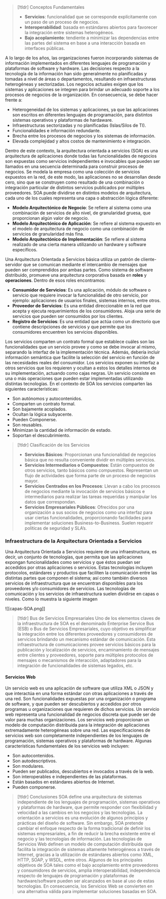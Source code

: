 >[!tldr] Conceptos Fundamentales
>- **Servicios**: funcionalidad que se corresponde explícitamente con un paso de un proceso de negocios.
>- **Interoperabilidad**: basada en estándares abiertos para favorecer la integración entre sistemas heterogéneos.
>- **Bajo acoplamiento**: tendiente a minimizar las dependencias entre las partes del sistema en base a una interacción basada en interfaces públicas.

A lo largo de los años, las organizaciones fueron incorporando sistemas de información implementados en diferentes lenguajes de programación y plataformas de software y hardware. Las decisiones respecto a la tecnología de la información han sido generalmente no planificadas y tomadas a nivel de áreas o departamentos, resultando en infraestructuras heterogéneas y sectorizadas. Los negocios actuales exigen que los sistemas y aplicaciones se integren para brindar un adecuado soporte a los procesos de negocios de la organización. En consecuencia, se debe hacer frente a:

- Heterogeneidad de los sistemas y aplicaciones, ya que las aplicaciones son escritos en diferentes lenguajes de programación, para distintos sistemas operativos y plataformas de hardaware.
- Infraestructuras sectorizadas y no planificadas (Islas/Silos de TI).
- Funcionalidades e información redundante.
- Brecha entre los procesos de negocios y los sistemas de información.
- Elevada complejidad y altos costos de mantenimiento e integración.

Dentro de este contexto, la arquitectura orientada a servicios (SOA) es una arquitectura de aplicaciones donde todas las funcionalidades de negocios son expuestas como servicios independientes e invocables que pueden ser llamados en una secuencia determinada para construir procesos de negocios. Se modela la empresa como una colección de servicios expuestos en la red, de este modo, las aplicaciones no se desarrollan desde cero, sino que se construyen como resultado de una combinación o integración particular de distintos servicios publicados por múltiples proveedores.
SOA puede dividirse en distintos modelos de arquitectura, cada uno de los cuales representa una capa o abstracción lógica diferente:

- **Modelo Arquitectónico de Negocio**: Se refiere al sistema como una combinación de servicios de alto nivel, de granularidad gruesa, que proporcionan algún valor de negocio.
- **Modelo Arquitectónico de Aplicación**: Se refiere al sistema expuesto en el modelo de arquitectura de negocio como una combinación de servicios de granularidad más fina.
- **Modelo Arquitectónico de Implementación**: Se refiere al sistema realizado de una cierta manera utilizando un hardware y software específicos.

Una Arquitectura Orientada a Servicios básica utiliza un patrón de cliente-servidor que se comunican mediante el intercambio de mensajes que pueden ser comprendidos por ambas partes. Como sistema de software distribuido, promueve una arquitectura corporativa basada en **roles** y **operaciones**. Dentro de esos roles encontramos:

- **Consumidor de Servicios**: Es una aplicación, módulo de software o servicio que requiere invocar la funcionalidad de otro servicio, por ejemplo: aplicaciones de usuarios finales, sistemas internos, entre otros.
- **Proveedor de Servicios**: Es una entidad direccionable en la red que acepta y ejecuta requerimientos de los consumidores. Aloja una serie de servicios que pueden ser consumidos por los clientes.
- **Registro de Servicios**: Es una entidad que actúa como un directorio que contiene descripciones de servicios y que permite que los consumidores encuentren los servicios disponibles.

Los servicios comparten un contrato formal que establece cuáles son las funcionalidades que un servicio provee y como se debe invocar al mismo, separando la interfaz de la implementación técnica. Además, debería incluir información semántica que facilite la selección del servicio en función de las necesidades reales del consumidor.
Los servicios exponen su interfaz a otros servicios que los requieren y ocultan a estos los detalles internos de su implementación, actuando como cajas negras. Un servicio consiste en una o más operaciones que pueden estar implementadas utilizando distintas tecnologías. En el contexto de SOA los servicios comparten las siguientes características:

- Son autónomos y autocontenidos.
- Comparten un contrato formal.
- Son bajamente acoplados.
- Ocultan la lógica subyacente.
- Pueden Componerse.
- Son reusables.
- Minimizan la cantidad de información de estado.
- Soportan el descubrimiento.

>[!tldr] Clasificación de los Servicios
> - **Servicios Básicos**: Proporcionan una funcionalidad de negocios básica que no resulta conveniente dividir en múltiples servicios.
> - **Servicios Intermediarios o Compuestos**: Están compuestos de otros servicios, tanto básicos como compuestos. Representan un flujo de actividades que forma parte de un proceso de negocios mayor.
> - **Servicios Centrados en los Procesos**: Llevan a cabo los procesos de negocios mediante la invocación de servicios básicos e intermediarios para realizar las tareas requeridas y manipular los datos que correspondan.
> - **Servicios Empresariales Públicos**: Ofrecidos por una organización a sus socios de negocios como una interfaz para usar ciertas funcionalidades, proporcionando facilidades para implementar soluciones Business-to-Business. Suelen requerir políticas de seguridad y SLA’s.
### Infraestructura de la Arquitectura Orientada a Servicios

Una Arquitectura Orientada a Servicios requiere de una infraestructura, es decir, un conjunto de tecnologías, que permita que las aplicaciones expongan funcionalidades como servicios y que éstos puedan ser accedidos por otras aplicaciones o servicios. Estas tecnologías incluyen protocolos, estándares y productos que faciliten la comunicación entre las distintas partes que componen el sistema; así como también diversos servicios de infraestructura que se encuentran disponibles para los proveedores y/o consumidores de servicios.
Las tecnologías de comunicación y los servicios de infraestructura suelen dividirse en capas o niveles. Como lo muestra la siguiente imagen

![[capas-SOA.png]]

>[!tldr] Bus de Servicios Empresariales
>Uno de los elementos claves de la infraestructura de SOA es el denominado Enterprise Service Bus (ESB) o Bus de Servicios Empresariales, cuyo objetivo es simplificar la integración entre los diferentes proveedores y consumidores de servicios brindando un mecanismo estándar de comunicación.
>Esta infraestructura de comunicaciones provee servicios básicos para la publicación y localización de servicios, encaminamiento de mensajes entre clientes y proveedores, soporte para múltiples protocolos de mensajes o mecanismos de interacción, adaptadores para la integración de funcionalidades de sistemas legados, etc.

#### Servicios Web

Un servicio web es una aplicación de software que utiliza XML o JSON y que interactúa en una forma estándar con otras aplicaciones a través de una red. Son funcionalidades expuestas por una organización o programa de software, y que pueden ser descubiertos y accedidos por otros programas u organizaciones que requieren de dichos servicios. Un servicio web representa una funcionalidad de negocios discreta que puede ser de valor para muchas organizaciones.
Los servicios web proporcionan un modelo de computación distribuida para la integración de aplicaciones extremadamente heterogéneas sobre una red. Las especificaciones de servicios web son completamente independientes de los lenguajes de programación, sistemas operativos y plataformas de hardware. Algunas características fundamentales de los servicios web incluyen:

- Son autocontenidos.
- Son autodescriptivos.
- Son modulares.
- Pueden ser publicados, descubiertos e invocados a través de la web.
- Son interoperables e independientes de las plataformas.
- Están basados en estándares abiertos de Internet.
- Pueden componerse.

>[!tldr] Conclusiones
>SOA define una arquitectura de sistemas independiente de los lenguajes de programación, sistemas operativos y plataformas de hardware, que permite responder con flexibilidad y velocidad a las cambios en los negocios y las tecnologías.
>La orientación a servicios es una evolución de algunos principios y prácticas del diseño de software. Sin embargo, SOA pretende cambiar el enfoque respecto de la forma tradicional de definir los sistemas empresariales, a fin de reducir la brecha existente entre el negocio y las tecnologías de información.
>Las tecnologías de Servicios Web definen un modelo de computación distribuida que facilita la integración de sistemas altamente heterogéneos a través de Internet, gracias a la utilización de estándares abiertos como XML, HTTP, SOAP, y WSDL, entre otros.
>Algunos de los principales objetivos de SOA tales como el bajo acoplamiento entre proveedores y consumidores de servicios, amplia interoperabilidad, independencia respecto de lenguajes de programación y plataformas de hardware/software pueden ser alcanzados en base al uso de estas tecnologías. En consecuencia, los Servicios Web se convierten en una alternativa válida para implementar soluciones basadas en SOA.

